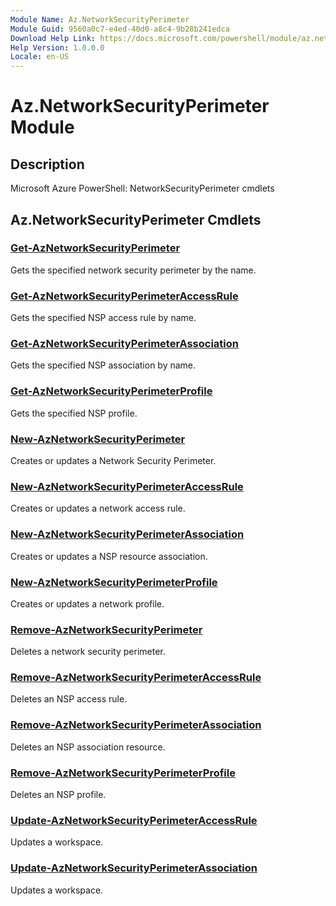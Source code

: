 ```yaml
---
Module Name: Az.NetworkSecurityPerimeter
Module Guid: 9560a0c7-e4ed-40d0-a8c4-9b28b241edca
Download Help Link: https://docs.microsoft.com/powershell/module/az.networksecurityperimeter
Help Version: 1.0.0.0
Locale: en-US
---
```


# Az.NetworkSecurityPerimeter Module
## Description
Microsoft Azure PowerShell: NetworkSecurityPerimeter cmdlets

## Az.NetworkSecurityPerimeter Cmdlets
### [Get-AzNetworkSecurityPerimeter](Get-AzNetworkSecurityPerimeter.md)
Gets the specified network security perimeter by the name.

### [Get-AzNetworkSecurityPerimeterAccessRule](Get-AzNetworkSecurityPerimeterAccessRule.md)
Gets the specified NSP access rule by name.

### [Get-AzNetworkSecurityPerimeterAssociation](Get-AzNetworkSecurityPerimeterAssociation.md)
Gets the specified NSP association by name.

### [Get-AzNetworkSecurityPerimeterProfile](Get-AzNetworkSecurityPerimeterProfile.md)
Gets the specified NSP profile.

### [New-AzNetworkSecurityPerimeter](New-AzNetworkSecurityPerimeter.md)
Creates or updates a Network Security Perimeter.

### [New-AzNetworkSecurityPerimeterAccessRule](New-AzNetworkSecurityPerimeterAccessRule.md)
Creates or updates a network access rule.

### [New-AzNetworkSecurityPerimeterAssociation](New-AzNetworkSecurityPerimeterAssociation.md)
Creates or updates a NSP resource association.

### [New-AzNetworkSecurityPerimeterProfile](New-AzNetworkSecurityPerimeterProfile.md)
Creates or updates a network profile.

### [Remove-AzNetworkSecurityPerimeter](Remove-AzNetworkSecurityPerimeter.md)
Deletes a network security perimeter.

### [Remove-AzNetworkSecurityPerimeterAccessRule](Remove-AzNetworkSecurityPerimeterAccessRule.md)
Deletes an NSP access rule.

### [Remove-AzNetworkSecurityPerimeterAssociation](Remove-AzNetworkSecurityPerimeterAssociation.md)
Deletes an NSP association resource.

### [Remove-AzNetworkSecurityPerimeterProfile](Remove-AzNetworkSecurityPerimeterProfile.md)
Deletes an NSP profile.

### [Update-AzNetworkSecurityPerimeterAccessRule](Update-AzNetworkSecurityPerimeterAccessRule.md)
Updates a workspace.

### [Update-AzNetworkSecurityPerimeterAssociation](Update-AzNetworkSecurityPerimeterAssociation.md)
Updates a workspace.

